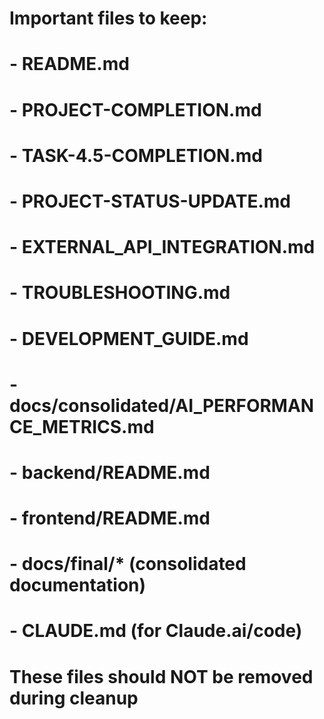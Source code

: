 # Important files to keep:
# - README.md
# - PROJECT-COMPLETION.md
# - TASK-4.5-COMPLETION.md
# - PROJECT-STATUS-UPDATE.md
# - EXTERNAL_API_INTEGRATION.md
# - TROUBLESHOOTING.md
# - DEVELOPMENT_GUIDE.md
# - docs/consolidated/AI_PERFORMANCE_METRICS.md
# - backend/README.md
# - frontend/README.md
# - docs/final/* (consolidated documentation)
# - CLAUDE.md (for Claude.ai/code)

# These files should NOT be removed during cleanup
